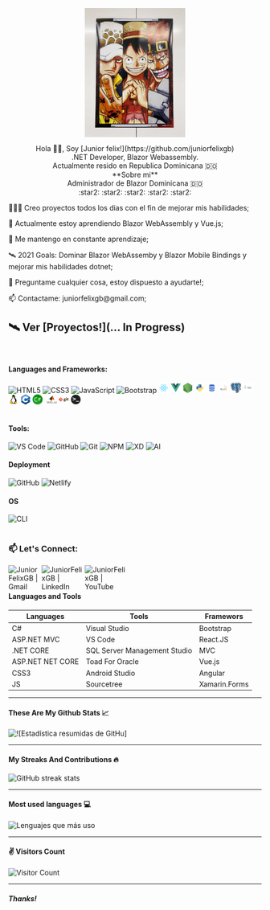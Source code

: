 <p align="center" width="300">
   <img align="center" width="200" src="./images/OnePiece.jpeg" />
</p>
<p align="center">
  Hola 👋🏽, Soy [Junior felix!](https://github.com/juniorfelixgb) <br />
   .NET Developer, Blazor Webassembly. <br />
Actualmente resido en Republica Dominicana 🇩🇴 <br />
  **Sobre mi** <br />
  Administrador de Blazor Dominicana 🇩🇴 <br />
   :star2: :star2: :star2: :star2: :star2:
</p>

<div align="left">
    <p>👨🏽‍💻 Creo proyectos todos los dias con el fin de mejorar mis habilidades;</p>
    <p>🌱 Actualmente estoy aprendiendo Blazor WebAssembly y Vue.js;</p>
    <p>💬 Me mantengo en constante aprendizaje;</p>
    <p>🛰 2021 Goals: Dominar Blazor WebAssemby y Blazor Mobile Bindings y mejorar mis habilidades dotnet;</p>
    <p>💬 Preguntame cualquier cosa, estoy dispuesto a ayudarte!;</p>
    <p>📫 Contactame: juniorfelixgb@gmail.com;</p>
</div>

## 🛰 Ver [Proyectos!](... In Progress)
<br />

#### Languages and Frameworks:

![HTML5](https://img.shields.io/badge/-HTML5-%23E44D27?style=flat-square&logo=html5&logoColor=ffffff)
![CSS3](https://img.shields.io/badge/-CSS3-%231572B6?style=flat-square&logo=css3)
![JavaScript](https://img.shields.io/badge/-JavaScript-f7df1e?style=flat-square&logo=javascript&logoColor=white)
![Bootstrap](https://img.shields.io/badge/-Bootstrap-563D7C?style=flat-square&logo=bootstrap)
<code><img height="20" alt="React" src="https://raw.githubusercontent.com/github/explore/80688e429a7d4ef2fca1e82350fe8e3517d3494d/topics/react/react.png"></code>
<code><img height="20" alt="Vue" src="https://raw.githubusercontent.com/github/explore/80688e429a7d4ef2fca1e82350fe8e3517d3494d/topics/vue/vue.png"></code>
<code><img height="20" alt="NodeJS" src="https://raw.githubusercontent.com/github/explore/80688e429a7d4ef2fca1e82350fe8e3517d3494d/topics/nodejs/nodejs.png"></code>
<code><img height="20" alt="Python" src="https://raw.githubusercontent.com/github/explore/80688e429a7d4ef2fca1e82350fe8e3517d3494d/topics/python/python.png"></code>
<code><img height="20" alt="SQL" src="https://raw.githubusercontent.com/github/explore/80688e429a7d4ef2fca1e82350fe8e3517d3494d/topics/sql/sql.png"></code>
<code><img height="20" alt="MySQL" src="https://raw.githubusercontent.com/github/explore/80688e429a7d4ef2fca1e82350fe8e3517d3494d/topics/mysql/mysql.png"></code>
<code><img height="20" alt="Postgres" src="https://raw.githubusercontent.com/github/explore/80688e429a7d4ef2fca1e82350fe8e3517d3494d/topics/postgresql/postgresql.png"></code>
<code><img height="20" alt="Java" src="https://raw.githubusercontent.com/github/explore/80688e429a7d4ef2fca1e82350fe8e3517d3494d/topics/java/java.png"></code>
<code><img height="20" alt="Linux" src="https://raw.githubusercontent.com/github/explore/80688e429a7d4ef2fca1e82350fe8e3517d3494d/topics/linux/linux.png"></code>
<code><img height="20" alt="C++" src="https://raw.githubusercontent.com/github/explore/80688e429a7d4ef2fca1e82350fe8e3517d3494d/topics/cpp/cpp.png"></code>
<code><img height="20" alt="C#" src="https://raw.githubusercontent.com/github/explore/80688e429a7d4ef2fca1e82350fe8e3517d3494d/topics/csharp/csharp.png"></code>
<code><img height="20" alt="" src="https://camo.githubusercontent.com/f283f4a1c87ced7aad208eaa1d239488e7971752ca9e5d01bd629526a204b2bf/68747470733a2f2f64657669636f6e732e6769746875622e696f2f64657669636f6e2f64657669636f6e2e6769742f69636f6e732f646f742d6e65742f646f742d6e65742d6f726967696e616c2d776f72646d61726b2e737667"></code>
<code><img height="20" alt="Matlab" src="https://raw.githubusercontent.com/github/explore/80688e429a7d4ef2fca1e82350fe8e3517d3494d/topics/matlab/matlab.png"></code>
<code><img height="20" alt="Git" src="https://raw.githubusercontent.com/github/explore/80688e429a7d4ef2fca1e82350fe8e3517d3494d/topics/git/git.png"></code>
<code><img height="20" alt="Terminal" src="https://raw.githubusercontent.com/github/explore/80688e429a7d4ef2fca1e82350fe8e3517d3494d/topics/terminal/terminal.png"></code>
<br/>
<br/>

#### Tools:

![VS Code](http://img.shields.io/badge/-VS%20Code-007ACC?style=flat-square&logo=visual-studio-code&logoColor=ffffff)
![GitHub](https://img.shields.io/badge/-GitHub-181717?style=flat-square&logo=github)
![Git](https://img.shields.io/badge/-Git-%23F05032?style=flat-square&logo=git&logoColor=ffffff)
![NPM](https://img.shields.io/badge/-NPM-cb3837?style=flat-square&logo=npm&logoColor=ffffff)
![XD](https://img.shields.io/badge/-Adobe%20XD-470137?style=flat-square&logo=adobe-xd&logoColor=ffffff)
![AI](https://img.shields.io/badge/-Illustrator-330000?style=flat-square&logo=adobe-illustrator&logoColor=ffffff)

#### Deployment

![GitHub](https://img.shields.io/badge/-GitHub%20Pages-181717?style=flat-square&logo=github)
![Netlify](https://img.shields.io/badge/-Netlify-00c0b0?style=flat-square&logo=netlify&logoColor=ffffff)

#### OS

![CLI](http://img.shields.io/badge/-Windows-007ACC?style=flat-square&logo=windows&logoColor=ffffff)
<br/>
<br/>

### 📫 Let's Connect:
[<img align="left" alt="JuniorFelixGB | Gmail" width="66px" src="https://img.shields.io/badge/gmail-D14836?&style=for-the-badge&logo=gmail&logoColor=white" />](mailto:juniorfelixgb@gmail.com?subject=From%20GitHub&body=Hi,%20there.%20Found%20you%20from%20GitHub.)
[<img align="left" alt="JuniorFelixGB | LinkedIn" width="86px" src="https://img.shields.io/badge/linkedin-%230077B5.svg?&style=for-the-badge&logo=linkedin&logoColor=white" />](https://www.linkedin.com/in/junior-gervacio/)
[<img align="left" alt="JuniorFelixGB | YouTube" width="82px" src="https://img.shields.io/badge/youtube-%23FF0000.svg?&style=for-the-badge&logo=youtube&logoColor=white" />](https://www.youtube.com/channel/UCSfqW4rk8k25f88G3PiC5Gw)
<br />
<br />

#### Languages and Tools

 |  Languages | Tools | Framewors |
 | ----------- | ----------- |----------- |
 C#    | Visual Studio | Bootstrap
 ASP.NET MVC | VS Code | React.JS
 .NET CORE | SQL Server Management Studio | MVC
 ASP.NET NET CORE | Toad For Oracle | Vue.js
 CSS3 | Android Studio | Angular
 JS | Sourcetree | Xamarin.Forms
___

#### These Are My Github Stats :chart_with_upwards_trend:

![Estadística resumidas de GitHu]<img src="https://github-readme-stats.vercel.app/api?username=juniorfelixgb&show_icons=true&theme=radical" align="left"/>
___

#### My Streaks And Contributions :fire:

![GitHub streak stats](https://github-readme-streak-stats.herokuapp.com/?user=zabalamelendez&theme=tokyonight)  
___

#### Most used languages :computer:

![Lenguajes que más uso](https://github-readme-stats.vercel.app/api/top-langs/?username=zabalamelendez&layout=compact&show_icons=true&langs_count=10,html&theme=tokyonight)

___

#### :v: Visitors Count

![Visitor Count](https://profile-counter.glitch.me/zabalamelendez/count.svg)

___

##### Thanks!
